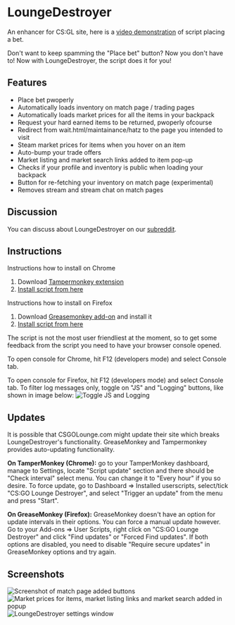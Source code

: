 LoungeDestroyer
==============

An enhancer for CS:GL site, here is a [video demonstration](http://youtu.be/JT2a4h35o90) of script placing a bet.

Don't want to keep spamming the "Place bet" button? Now you don't have to! Now with LoungeDestroyer, the script does it for you!

## Features
* Place bet pwoperly
* Automatically loads inventory on match page / trading pages
* Automatically loads market prices for all the items in your backpack
* Request your hard earned items to be returned, pwoperly ofcourse
* Redirect from wait.html/maintainance/hatz to the page you intended to visit
* Steam market prices for items when you hover on an item
* Auto-bump your trade offers
* Market listing and market search links added to item pop-up
* Checks if your profile and inventory is public when loading your backpack
* Button for re-fetching your inventory on match page (experimental)
* Removes stream and stream chat on match pages

## Discussion
You can discuss about LoungeDestroyer on our [subreddit](http://www.reddit.com/r/loungedestroyer/).

## Instructions
Instructions how to install on Chrome

1. Download [Tampermonkey extension](https://chrome.google.com/webstore/detail/tampermonkey/dhdgffkkebhmkfjojejmpbldmpobfkfo)
2. [Install script from here](http://ncla.me/csgl3000/csgl3000.user.js)

Instructions how to install on Firefox

1. Download [Greasemonkey add-on](https://addons.mozilla.org/en-US/firefox/addon/greasemonkey/) and install it
2. [Install script from here](http://ncla.me/csgl3000/csgl3000.user.js)

The script is not the most user friendliest at the moment, so to get some feedback from the script you need to have your browser console opened.

To open console for Chrome, hit F12 (developers mode) and select Console tab.

To open console for Firefox, hit F12 (developers mode) and select Console tab. To filter log messages only, toggle on "JS" and "Logging" buttons, like shown in image below:
![Toggle JS and Logging](http://puu.sh/ax7MR/e8641ac1ac.png)

## Updates
It is possible that CSGOLounge.com might update their site which breaks LoungeDestroyer's functionality. GreaseMonkey and Tampermonkey provides auto-updating functionality.

**On TamperMonkey (Chrome):** go to your TamperMonkey dashboard, manage to Settings, locate "Script update" section and there should be "Check interval" select menu. You can change it to "Every hour" if you so desire. To force update, go to Dashboard => Installed userscripts, select/tick "CS:GO Lounge Destroyer", and select "Trigger an update" from the menu and press "Start".

**On GreaseMonkey (Firefox):** GreaseMonkey doesn't have an option for update intervals in their options. You can force a manual update however. Go to your Add-ons => User Scripts, right click on "CS:GO Lounge Destroyer" and click "Find updates" or "Forced Find updates". If both options are disabled, you need to disable "Require secure updates" in GreaseMonkey options and try again.

## Screenshots

![Screenshot of match page added buttons](http://puu.sh/ax7Wr/512a8e7c7a.png)
![Market prices for items, market listing links and market search added in popup](http://puu.sh/ax80W/4aa5cf71e2.png)
![LoungeDestroyer settings window](http://puu.sh/az3tA/beb6194190.png)

